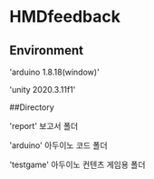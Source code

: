 # HMDfeedback

## Environment
'arduino 1.8.18(window)'

'unity 2020.3.11f1'

##Directory

'report' 보고서 폴더

'arduino' 아두이노 코드 폴더

'testgame' 아두이노 컨텐츠 게임용 폴더
